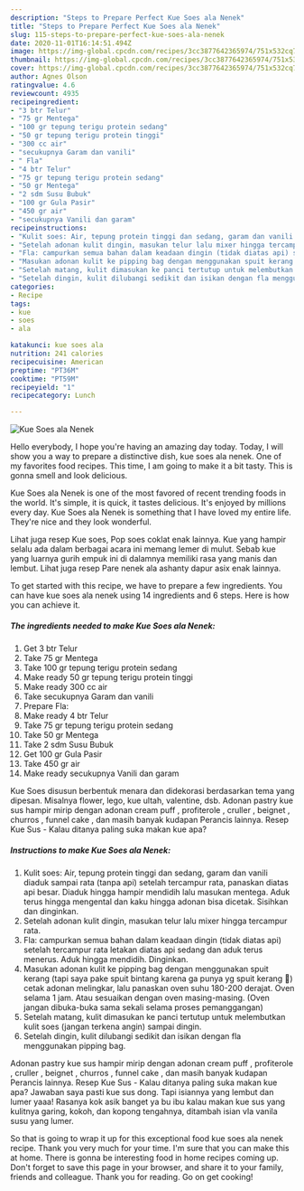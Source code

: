 ```yaml
---
description: "Steps to Prepare Perfect Kue Soes ala Nenek"
title: "Steps to Prepare Perfect Kue Soes ala Nenek"
slug: 115-steps-to-prepare-perfect-kue-soes-ala-nenek
date: 2020-11-01T16:14:51.494Z
image: https://img-global.cpcdn.com/recipes/3cc3877642365974/751x532cq70/kue-soes-ala-nenek-foto-resep-utama.jpg
thumbnail: https://img-global.cpcdn.com/recipes/3cc3877642365974/751x532cq70/kue-soes-ala-nenek-foto-resep-utama.jpg
cover: https://img-global.cpcdn.com/recipes/3cc3877642365974/751x532cq70/kue-soes-ala-nenek-foto-resep-utama.jpg
author: Agnes Olson
ratingvalue: 4.6
reviewcount: 4935
recipeingredient:
- "3 btr Telur"
- "75 gr Mentega"
- "100 gr tepung terigu protein sedang"
- "50 gr tepung terigu protein tinggi"
- "300 cc air"
- "secukupnya Garam dan vanili"
- " Fla"
- "4 btr Telur"
- "75 gr tepung terigu protein sedang"
- "50 gr Mentega"
- "2 sdm Susu Bubuk"
- "100 gr Gula Pasir"
- "450 gr air"
- "secukupnya Vanili dan garam"
recipeinstructions:
- "Kulit soes: Air, tepung protein tinggi dan sedang, garam dan vanili diaduk sampai rata (tanpa api) setelah tercampur rata, panaskan diatas api besar. Diaduk hingga hampir mendidih lalu masukan mentega. Aduk terus hingga mengental dan kaku hingga adonan bisa dicetak. Sisihkan dan dinginkan."
- "Setelah adonan kulit dingin, masukan telur lalu mixer hingga tercampur rata."
- "Fla: campurkan semua bahan dalam keadaan dingin (tidak diatas api) setelah tercampur rata letakan diatas api sedang dan aduk terus menerus. Aduk hingga mendidih. Dinginkan."
- "Masukan adonan kulit ke pipping bag dengan menggunakan spuit kerang (tapi saya pake spuit bintang karena ga punya yg spuit kerang 🤪) cetak adonan melingkar, lalu panaskan oven suhu 180-200 derajat. Oven selama 1 jam. Atau sesuaikan dengan oven masing-masing. (Oven jangan dibuka-buka sama sekali selama proses pemanggangan)"
- "Setelah matang, kulit dimasukan ke panci tertutup untuk melembutkan kulit soes (jangan terkena angin) sampai dingin."
- "Setelah dingin, kulit dilubangi sedikit dan isikan dengan fla menggunakan pipping bag."
categories:
- Recipe
tags:
- kue
- soes
- ala

katakunci: kue soes ala 
nutrition: 241 calories
recipecuisine: American
preptime: "PT36M"
cooktime: "PT59M"
recipeyield: "1"
recipecategory: Lunch

---
```



![Kue Soes ala Nenek](https://img-global.cpcdn.com/recipes/3cc3877642365974/751x532cq70/kue-soes-ala-nenek-foto-resep-utama.jpg)

Hello everybody, I hope you're having an amazing day today. Today, I will show you a way to prepare a distinctive dish, kue soes ala nenek. One of my favorites food recipes. This time, I am going to make it a bit tasty. This is gonna smell and look delicious.

Kue Soes ala Nenek is one of the most favored of recent trending foods in the world. It's simple, it is quick, it tastes delicious. It's enjoyed by millions every day. Kue Soes ala Nenek is something that I have loved my entire life. They're nice and they look wonderful.

Lihat juga resep Kue soes, Pop soes coklat enak lainnya. Kue yang hampir selalu ada dalam berbagai acara ini memang lemer di mulut. Sebab kue yang luarnya gurih empuk ini di dalamnya memiliki rasa yang manis dan lembut. Lihat juga resep Pare nenek ala ashanty dapur asix enak lainnya.


To get started with this recipe, we have to prepare a few ingredients. You can have kue soes ala nenek using 14 ingredients and 6 steps. Here is how you can achieve it.

<!--inarticleads1-->

##### The ingredients needed to make Kue Soes ala Nenek:

1. Get 3 btr Telur
1. Take 75 gr Mentega
1. Take 100 gr tepung terigu protein sedang
1. Make ready 50 gr tepung terigu protein tinggi
1. Make ready 300 cc air
1. Take secukupnya Garam dan vanili
1. Prepare  Fla:
1. Make ready 4 btr Telur
1. Take 75 gr tepung terigu protein sedang
1. Take 50 gr Mentega
1. Take 2 sdm Susu Bubuk
1. Get 100 gr Gula Pasir
1. Take 450 gr air
1. Make ready secukupnya Vanili dan garam


Kue Soes disusun berbentuk menara dan didekorasi berdasarkan tema yang dipesan. Misalnya flower, lego, kue ultah, valentine, dsb. Adonan pastry kue sus hampir mirip dengan adonan cream puff , profiterole , cruller , beignet , churros , funnel cake , dan masih banyak kudapan Perancis lainnya. Resep Kue Sus - Kalau ditanya paling suka makan kue apa? 

<!--inarticleads2-->

##### Instructions to make Kue Soes ala Nenek:

1. Kulit soes: Air, tepung protein tinggi dan sedang, garam dan vanili diaduk sampai rata (tanpa api) setelah tercampur rata, panaskan diatas api besar. Diaduk hingga hampir mendidih lalu masukan mentega. Aduk terus hingga mengental dan kaku hingga adonan bisa dicetak. Sisihkan dan dinginkan.
1. Setelah adonan kulit dingin, masukan telur lalu mixer hingga tercampur rata.
1. Fla: campurkan semua bahan dalam keadaan dingin (tidak diatas api) setelah tercampur rata letakan diatas api sedang dan aduk terus menerus. Aduk hingga mendidih. Dinginkan.
1. Masukan adonan kulit ke pipping bag dengan menggunakan spuit kerang (tapi saya pake spuit bintang karena ga punya yg spuit kerang 🤪) cetak adonan melingkar, lalu panaskan oven suhu 180-200 derajat. Oven selama 1 jam. Atau sesuaikan dengan oven masing-masing. (Oven jangan dibuka-buka sama sekali selama proses pemanggangan)
1. Setelah matang, kulit dimasukan ke panci tertutup untuk melembutkan kulit soes (jangan terkena angin) sampai dingin.
1. Setelah dingin, kulit dilubangi sedikit dan isikan dengan fla menggunakan pipping bag.


Adonan pastry kue sus hampir mirip dengan adonan cream puff , profiterole , cruller , beignet , churros , funnel cake , dan masih banyak kudapan Perancis lainnya. Resep Kue Sus - Kalau ditanya paling suka makan kue apa? Jawaban saya pasti kue sus dong. Tapi isiannya yang lembut dan lumer yaaa! Rasanya kok asik banget ya bu ibu kalau makan kue sus yang kulitnya garing, kokoh, dan kopong tengahnya, ditambah isian vla vanila susu yang lumer. 

So that is going to wrap it up for this exceptional food kue soes ala nenek recipe. Thank you very much for your time. I'm sure that you can make this at home. There is gonna be interesting food in home recipes coming up. Don't forget to save this page in your browser, and share it to your family, friends and colleague. Thank you for reading. Go on get cooking!
